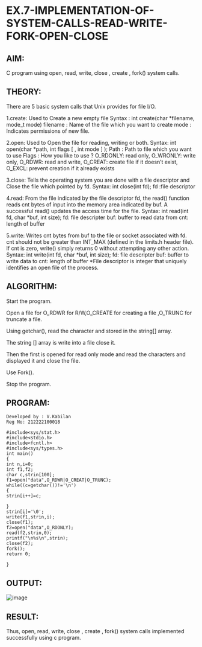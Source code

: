 # EX.7-IMPLEMENTATION-OF-SYSTEM-CALLS-READ-WRITE-FORK-OPEN-CLOSE

## AIM:
C program using open, read, write, close , create , fork() system calls.

## THEORY:
There are 5 basic system calls that Unix provides for file I/O.

1.create: Used to Create a new empty file
Syntax : int create(char *filename, mode_t mode)
filename : Name of the file which you want to create
mode : Indicates permissions of new file.

2.open: Used to Open the file for reading, writing or both.
Syntax: int open(char *path, int flags [ , int mode ] );
Path : Path to file which you want to use
Flags : How you like to use ?
O_RDONLY: read only, O_WRONLY: write only, O_RDWR: read and write, O_CREAT: create file if it doesn’t exist, O_EXCL: prevent creation if it already exists

3.close: Tells the operating system you are done with a file descriptor and Close the file which pointed by fd.
Syntax: int close(int fd); fd :file descriptor

4.read: From the file indicated by the file descriptor fd, the read() function reads cnt bytes of input into the memory area indicated by buf. A successful read() updates the access time for the file.
Syntax: int read(int fd, char *buf, int size);
fd: file descripter buf: buffer to read data from cnt: length of buffer

5.write: Writes cnt bytes from buf to the file or socket associated with fd. cnt should not be greater than INT_MAX (defined in the limits.h header file). If cnt is zero, write() simply returns 0 without attempting any other action.
Syntax: int write(int fd, char *buf, int size);
fd: file descripter buf: buffer to write data to cnt: length of buffer
*File descriptor is integer that uniquely identifies an open file of the process.

## ALGORITHM:
Start the program.

Open a file for O_RDWR for R/W,O_CREATE for creating a file ,O_TRUNC for truncate a file.

Using getchar(), read the character and stored in the string[] array.

The string [] array is write into a file close it.

Then the first is opened for read only mode and read the characters and displayed it and close the file.

Use Fork().

Stop the program.

## PROGRAM:
```
Developed by : V.Kabilan
Reg No: 212222100018

#include<sys/stat.h> 
#include<stdio.h> 
#include<fcntl.h> 
#include<sys/types.h> 
int main() 
{ 
int n,i=0; 
int f1,f2; 
char c,strin[100]; 
f1=open("data",O_RDWR|O_CREAT|O_TRUNC); 
while((c=getchar())!='\n') 
{ 
strin[i++]=c; 
 
} 
strin[i]='\0'; 
write(f1,strin,i); 
close(f1); 
f2=open("data",O_RDONLY); 
read(f2,strin,0); 
printf("\n%s\n",strin); 
close(f2); 
fork(); 
return 0; 
 
}
```
## OUTPUT:
![image](https://github.com/Afsarjumail/EX.7-IMPLEMENTATION-OF-SYSTEM-CALLS-READ-WRITE-FORK-OPEN-CLOSE/assets/118343395/b96dbc12-33da-4b5a-b717-d43074c22d47)
## RESULT:
Thus, open, read, write, close , create , fork() system calls implemented successfully using c program.
